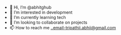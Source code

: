 - 👋 Hi, I’m @abhitghub
- 👀 I’m interested in development
- 🌱 I’m currently learning tech
- 💞️ I’m looking to collaborate on projects 
- 📫 How to reach me ..email-tripathii.abhii@gmail.com
  

<!---
abhitghub/abhitghub is a ✨ special ✨ repository because its `README.md` (this file) appears on your GitHub profile.
You can click the Preview link to take a look at your changes.
--->
